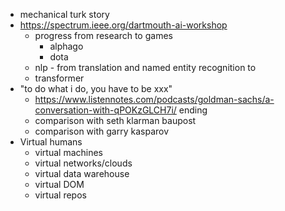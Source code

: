 
- mechanical turk story
- https://spectrum.ieee.org/dartmouth-ai-workshop
	- progress from research to games
		- alphago
		- dota
	- nlp - from translation and named entity recognition to 
	- transformer
- "to do what i do, you have to be xxx"
	- https://www.listennotes.com/podcasts/goldman-sachs/a-conversation-with-qPOKzGLCH7i/ ending
	- comparison with seth klarman baupost
	- comparison with garry kasparov
- Virtual humans
	- virtual machines
	- virtual networks/clouds
	- virtual data warehouse
	- virtual DOM
	- virtual repos